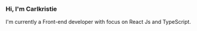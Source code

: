 ### Hi, I'm Carlkristie
I'm currently a Front-end developer with focus on React Js and TypeScript.

